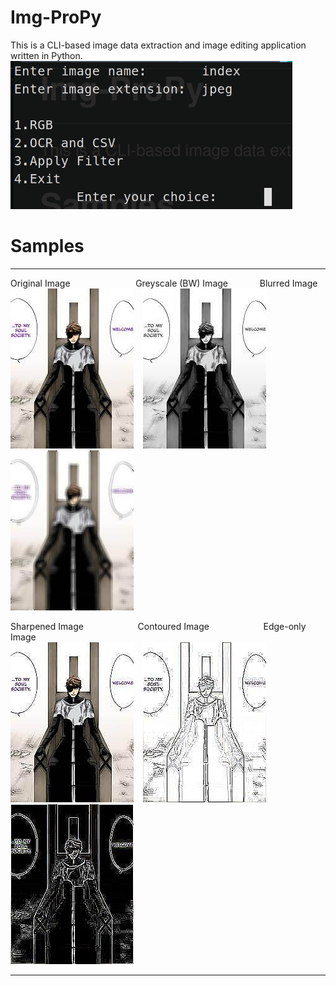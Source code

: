 # Img-ProPy

This is a CLI-based image data extraction and image editing application written in Python. <br> <img src=img_pro_ss.png>

# Samples

<hr>

<p>Original Image  &emsp; &emsp; &emsp; &emsp; &emsp; &ensp; Greyscale (BW) Image  &emsp; &emsp; &ensp;  Blurred Image  <br>   <img src=index.jpeg> &ensp; <img src=index_bw.jpeg> &ensp;  <img src=index_blur.jpeg> <br> </p>

<p>Sharpened Image &emsp; &emsp; &emsp; &emsp; &ensp; Contoured Image  &emsp; &emsp; &emsp; &emsp; &ensp; Edge-only Image <br><img src=index_sharpen.jpeg>  &ensp;  <img src=index_contour.jpeg>  &ensp;  <img src=index_edges.jpeg><br> </p>

<hr>
